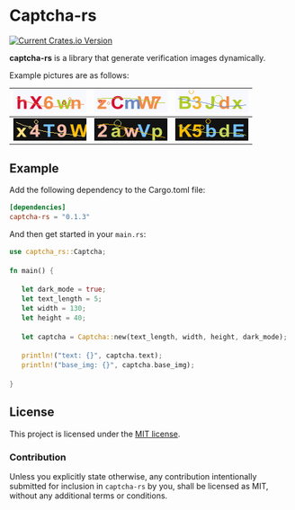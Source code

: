 # Captcha-rs

[![Current Crates.io Version](https://img.shields.io/crates/v/captcha-rs.svg)](https://crates.io/crates/captcha-rs)

**captcha-rs** is a library that generate verification images dynamically.

Example pictures are as follows:


 ![img-light-1.png](images/img-light-1.png) | ![img-light-2.png](images/img-light-2.png) | ![img-light-3.png](images/img-light-3.png) 
   ---- | ----- | ------  
 ![img-dark-1.png](images/img-dark-1.png) | ![img-dark-2.png](images/img-dark-2.png) | ![img-dark-3.png](images/img-dark-3.png) 

## Example

Add the following dependency to the Cargo.toml file:

```toml
[dependencies]
captcha-rs = "0.1.3"
```

And then get started in your `main.rs`:

```rust
use captcha_rs::Captcha;

fn main() {
   
   let dark_mode = true;
   let text_length = 5;
   let width = 130;
   let height = 40;
   
   let captcha = Captcha::new(text_length, width, height, dark_mode);
   
   println!("text: {}", captcha.text);
   println!("base_img: {}", captcha.base_img);
   
}
```


## License

This project is licensed under the [MIT license](LICENSE).

### Contribution

Unless you explicitly state otherwise, any contribution intentionally submitted
for inclusion in `captcha-rs` by you, shall be licensed as MIT, without any additional
terms or conditions.